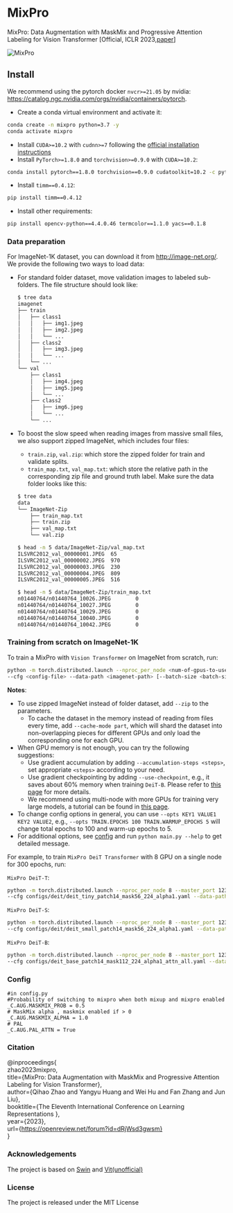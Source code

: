 # MixPro
MixPro: Data Augmentation with MaskMix and Progressive Attention Labeling for Vision Transformer [Official, ICLR 2023,[paper](https://arxiv.org/pdf/2304.12043.pdf)] 

![MixPro](./fig.png)


## Install

We recommend using the pytorch docker `nvcr>=21.05` by
nvidia: https://catalog.ngc.nvidia.com/orgs/nvidia/containers/pytorch.


- Create a conda virtual environment and activate it:

```bash
conda create -n mixpro python=3.7 -y
conda activate mixpro
```

- Install `CUDA>=10.2` with `cudnn>=7` following
  the [official installation instructions](https://docs.nvidia.com/cuda/cuda-installation-guide-linux/index.html)
- Install `PyTorch>=1.8.0` and `torchvision>=0.9.0` with `CUDA>=10.2`:

```bash
conda install pytorch==1.8.0 torchvision==0.9.0 cudatoolkit=10.2 -c pytorch
```

- Install `timm==0.4.12`:

```bash
pip install timm==0.4.12
```

- Install other requirements:

```bash
pip install opencv-python==4.4.0.46 termcolor==1.1.0 yacs==0.1.8
```

### Data preparation

For ImageNet-1K dataset, you can download it from http://image-net.org/. We provide the following two ways to
load data:

- For standard folder dataset, move validation images to labeled sub-folders. The file structure should look like:
  ```bash
  $ tree data
  imagenet
  ├── train
  │   ├── class1
  │   │   ├── img1.jpeg
  │   │   ├── img2.jpeg
  │   │   └── ...
  │   ├── class2
  │   │   ├── img3.jpeg
  │   │   └── ...
  │   └── ...
  └── val
      ├── class1
      │   ├── img4.jpeg
      │   ├── img5.jpeg
      │   └── ...
      ├── class2
      │   ├── img6.jpeg
      │   └── ...
      └── ...

  ```
- To boost the slow speed when reading images from massive small files, we also support zipped ImageNet, which includes
  four files:
    - `train.zip`, `val.zip`: which store the zipped folder for train and validate splits.
    - `train_map.txt`, `val_map.txt`: which store the relative path in the corresponding zip file and ground truth
      label. Make sure the data folder looks like this:

  ```bash
  $ tree data
  data
  └── ImageNet-Zip
      ├── train_map.txt
      ├── train.zip
      ├── val_map.txt
      └── val.zip

  $ head -n 5 data/ImageNet-Zip/val_map.txt
  ILSVRC2012_val_00000001.JPEG  65
  ILSVRC2012_val_00000002.JPEG  970
  ILSVRC2012_val_00000003.JPEG  230
  ILSVRC2012_val_00000004.JPEG  809
  ILSVRC2012_val_00000005.JPEG  516

  $ head -n 5 data/ImageNet-Zip/train_map.txt
  n01440764/n01440764_10026.JPEG        0
  n01440764/n01440764_10027.JPEG        0
  n01440764/n01440764_10029.JPEG        0
  n01440764/n01440764_10040.JPEG        0
  n01440764/n01440764_10042.JPEG        0
  ```
### Training from scratch on ImageNet-1K

To train a MixPro with `Vision Transformer` on ImageNet from scratch, run:

```bash
python -m torch.distributed.launch --nproc_per_node <num-of-gpus-to-use> --master_port 12345  main.py \
--cfg <config-file> --data-path <imagenet-path> [--batch-size <batch-size-per-gpu> --output <output-directory> --tag <job-tag>]
```


**Notes**:

- To use zipped ImageNet instead of folder dataset, add `--zip` to the parameters.
    - To cache the dataset in the memory instead of reading from files every time, add `--cache-mode part`, which will
      shard the dataset into non-overlapping pieces for different GPUs and only load the corresponding one for each GPU.
- When GPU memory is not enough, you can try the following suggestions:
    - Use gradient accumulation by adding `--accumulation-steps <steps>`, set appropriate `<steps>` according to your need.
    - Use gradient checkpointing by adding `--use-checkpoint`, e.g., it saves about 60% memory when training `DeiT-B`.
      Please refer to [this page](https://pytorch.org/docs/stable/checkpoint.html) for more details.
    - We recommend using multi-node with more GPUs for training very large models, a tutorial can be found
      in [this page](https://pytorch.org/tutorials/intermediate/dist_tuto.html).
- To change config options in general, you can use `--opts KEY1 VALUE1 KEY2 VALUE2`, e.g.,
  `--opts TRAIN.EPOCHS 100 TRAIN.WARMUP_EPOCHS 5` will change total epochs to 100 and warm-up epochs to 5.
- For additional options, see [config](config.py) and run `python main.py --help` to get detailed message.

For example, to train `MixPro DeiT Transformer` with 8 GPU on a single node for 300 epochs, run:

`MixPro DeiT-T`:

```bash
python -m torch.distributed.launch --nproc_per_node 8 --master_port 12345  main.py \
--cfg configs/deit/deit_tiny_patch14_mask56_224_alpha1.yaml --data-path <imagenet-path> --batch-size 128
```

`MixPro DeiT-S`:

```bash
python -m torch.distributed.launch --nproc_per_node 8 --master_port 12345  main.py \
--cfg configs/deit/deit_small_patch14_mask56_224_alpha1.yaml --data-path <imagenet-path> --batch-size 128
```

`MixPro DeiT-B`:

```bash
python -m torch.distributed.launch --nproc_per_node 8 --master_port 12345  main.py \
--cfg configs/deit_base_patch14_mask112_224_alpha1_attn_all.yaml --data-path <imagenet-path> --batch-size 64 \

```

### Config

```
#in config.py
#Probability of switching to mixpro when both mixup and mixpro enabled
_C.AUG.MASKMIX_PROB = 0.5
# MaskMix alpha , maskmix enabled if > 0
_C.AUG.MASKMIX_ALPHA = 1.0
# PAL 
_C.AUG.PAL_ATTN = True
```

### Citation
@inproceedings{\
zhao2023mixpro,\
title={MixPro: Data Augmentation with MaskMix and Progressive Attention Labeling for Vision Transformer},\
author={Qihao Zhao and Yangyu Huang and Wei Hu and Fan Zhang and Jun Liu},\
booktitle={The Eleventh International Conference on Learning Representations },\
year={2023},\
url={https://openreview.net/forum?id=dRjWsd3gwsm} \
}
### Acknowledgements
The project is based on [Swin](https://github.com/microsoft/Swin-Transformer) and [Vit(unofficial)](https://github.com/lucidrains/vit-pytorch) 

### License
The project is released under the MIT License




